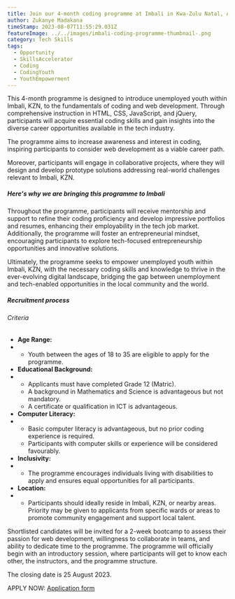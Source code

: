 ```yaml
---
title: Join our 4-month coding programme at Imbali in Kwa-Zulu Natal, APPLY Today.
author: Zukanye Madakana
timeStamp: 2023-08-07T11:55:29.031Z
featureImage: ../../images/imbali-coding-programme-thumbnail-.png
category: Tech Skills
tags:
  - Opportunity
  - SkillsAccelerator
  - Coding
  - CodingYouth
  - YouthEmpowerment
---
```

This 4-month programme is designed to introduce unemployed youth within Imbali, KZN, to the fundamentals of coding and web development. Through comprehensive instruction in HTML, CSS, JavaScript, and jQuery, participants will acquire essential coding skills and gain insights into the diverse career opportunities available in the tech industry. 

The programme aims to increase awareness and interest in coding, inspiring participants to consider web development as a viable career path. 

Moreover, participants will engage in collaborative projects, where they will design and develop prototype solutions addressing real-world challenges relevant to Imbali, KZN.

##### Here's why we are bringing this programme to Imbali

Throughout the programme, participants will receive mentorship and support to refine their coding proficiency and develop impressive portfolios and resumes, enhancing their employability in the tech job market. Additionally, the programme will foster an entrepreneurial mindset, encouraging participants to explore tech-focused entrepreneurship opportunities and innovative solutions.

Ultimately, the programme seeks to empower unemployed youth within Imbali, KZN, with the necessary coding skills and knowledge to thrive in the ever-evolving digital landscape, bridging the gap between unemployment and tech-enabled opportunities in the local community and the world.

##### Recruitment process

###### Criteria

* **Age Range:**
* * Youth between the ages of 18 to 35 are eligible to apply for the programme.
* **Educational Background:**
* * Applicants must have completed Grade 12 (Matric).
  * A background in Mathematics and Science is advantageous but not mandatory.
  * A certificate or qualification in ICT is advantageous.
* **Computer Literacy:**
* * Basic computer literacy is advantageous, but no prior coding experience is required.
  * Participants with computer skills or experience will be considered favourably.
* **Inclusivity:**
* * The programme encourages individuals living with disabilities to apply and ensures equal opportunities for all participants.
* **Location:**
* * Participants should ideally reside in Imbali, KZN, or nearby areas. Priority may be given to applicants from specific wards or areas to promote community engagement and support local talent.

Shortlisted candidates will be invited for a 2-week bootcamp to assess their passion for web development, willingness to collaborate in teams, and ability to dedicate time to the programme. The programme will officially begin with an introductory session, where participants will get to know each other, the instructors, and the programme structure.

The closing date is 25 August 2023.

APPLY NOW: [Application form](https://docs.google.com/forms/d/1Vt2vMyyC8mAh71Crd7Guhgj7yUL5oJBB3hUDugsLDV0/edit?ts=64d0d420)